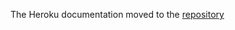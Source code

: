 The Heroku documentation moved to the [repository](https://github.com/cantino/huginn/tree/master/doc/heroku)
